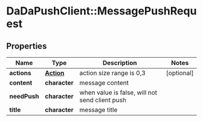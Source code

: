 # DaDaPushClient::MessagePushRequest

## Properties
Name | Type | Description | Notes
------------ | ------------- | ------------- | -------------
**actions** | [**Action**](Action.md) | action size range is 0,3 | [optional] 
**content** | **character** | message content | 
**needPush** | **character** | when value is false, will not send client push | 
**title** | **character** | message title | 


